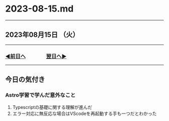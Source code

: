 # 2023-08-15.md

---

## 2023年08月15日 （火）

---

### [◀️前日へ](https://github.com/yuasys/chatty-journal/blob/main/2023/08/2023-08-14.md)&emsp;&emsp;&emsp;&emsp;[翌日へ▶️](https://github.com/yuasys/chatty-journal/blob/main/2023/08/2023-08-16.md)

---

## 今日の気付き

### Astro学習で学んだ意外なこと

1. Typescriptの基礎に関する理解が進んだ
2. エラー対応に無反応な場合はVScodeを再起動する手も一つだとわかった
